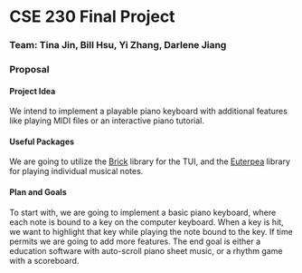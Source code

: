 # CSE 230 Final Project
### Team: Tina Jin, Bill Hsu, Yi Zhang, Darlene Jiang
### Proposal
#### Project Idea
We intend to implement a playable piano keyboard with additional features like playing MIDI files or an interactive piano tutorial.
#### Useful Packages
We are going to utilize the [Brick](https://hackage.haskell.org/package/brick) library for the TUI, and the [Euterpea](https://hackage.haskell.org/package/Euterpea) library for playing individual musical notes.
#### Plan and Goals
To start with, we are going to implement a basic piano keyboard, where each note is bound to a key on the computer keyboard. When a key is hit, we want to highlight that key while playing the note bound to the key. If time permits we are going to add more features. The end goal is either a education software with auto-scroll piano sheet music, or a rhythm game with a scoreboard.
